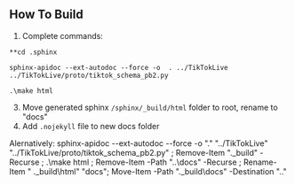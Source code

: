 ## How To Build

1. Complete commands:

```shell
**cd .sphinx

sphinx-apidoc --ext-autodoc --force -o  . ../TikTokLive ../TikTokLive/proto/tiktok_schema_pb2.py

.\make html
```

3. Move generated sphinx `/sphinx/_build/html` folder to root, rename to "docs"
4. Add `.nojekyll` file to new docs folder

Alernatively: sphinx-apidoc --ext-autodoc --force -o "." "../TikTokLive" "../TikTokLive/proto/tiktok_schema_pb2.py" ; Remove-Item ".\_build" -Recurse ; .\make html ; Remove-Item -Path "..\docs" -Recurse ; Rename-Item "
.\_build\html" "docs"; Move-Item -Path ".\_build\docs" -Destination "..\"